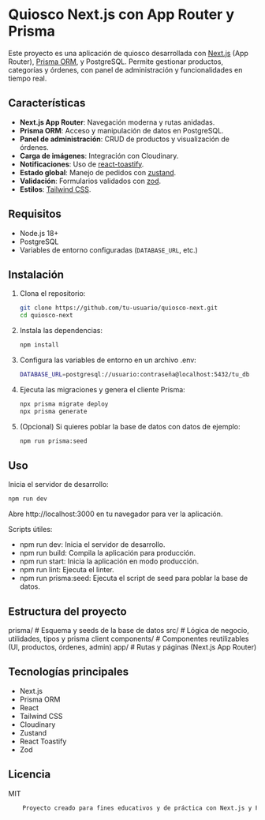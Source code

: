 # Quiosco Next.js con App Router y Prisma

Este proyecto es una aplicación de quiosco desarrollada con [Next.js](https://nextjs.org/) (App Router), [Prisma ORM](https://www.prisma.io/), y PostgreSQL. Permite gestionar productos, categorías y órdenes, con panel de administración y funcionalidades en tiempo real.

## Características

- **Next.js App Router**: Navegación moderna y rutas anidadas.
- **Prisma ORM**: Acceso y manipulación de datos en PostgreSQL.
- **Panel de administración**: CRUD de productos y visualización de órdenes.
- **Carga de imágenes**: Integración con Cloudinary.
- **Notificaciones**: Uso de [react-toastify](https://fkhadra.github.io/react-toastify/introduction).
- **Estado global**: Manejo de pedidos con [zustand](https://docs.pmnd.rs/zustand/getting-started/introduction).
- **Validación**: Formularios validados con [zod](https://zod.dev/).
- **Estilos**: [Tailwind CSS](https://tailwindcss.com/).

## Requisitos

- Node.js 18+
- PostgreSQL
- Variables de entorno configuradas (`DATABASE_URL`, etc.)

## Instalación

1. Clona el repositorio:

   ```bash
   git clone https://github.com/tu-usuario/quiosco-next.git
   cd quiosco-next
   ```

2. Instala las dependencias:
    ```bash
    npm install
    ```

3. Configura las variables de entorno en un archivo .env:
    ```bash
    DATABASE_URL=postgresql://usuario:contraseña@localhost:5432/tu_db
    ```

4. Ejecuta las migraciones y genera el cliente Prisma:
    ```bash
    npx prisma migrate deploy
    npx prisma generate
    ```

5. (Opcional) Si quieres poblar la base de datos con datos de ejemplo:
    ```bash
    npm run prisma:seed
    ```

## Uso
Inicia el servidor de desarrollo:

```bash
npm run dev
```

Abre http://localhost:3000 en tu navegador para ver la aplicación.

Scripts útiles:
- npm run dev: Inicia el servidor de desarrollo.
- npm run build: Compila la aplicación para producción.
- npm run start: Inicia la aplicación en modo producción.
- npm run lint: Ejecuta el linter.
- npm run prisma:seed: Ejecuta el script de seed para poblar la base de datos.

## Estructura del proyecto

prisma/           # Esquema y seeds de la base de datos
src/              # Lógica de negocio, utilidades, tipos y prisma client
components/       # Componentes reutilizables (UI, productos, órdenes, admin)
app/              # Rutas y páginas (Next.js App Router)

## Tecnologías principales
- Next.js
- Prisma ORM
- React
- Tailwind CSS
- Cloudinary
- Zustand
- React Toastify
- Zod

## Licencia
MIT


```bash
    Proyecto creado para fines educativos y de práctica con Next.js y Prisma.
```